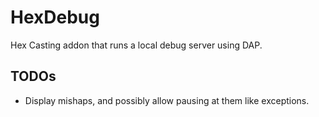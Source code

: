 # HexDebug

Hex Casting addon that runs a local debug server using DAP.

## TODOs

* Display mishaps, and possibly allow pausing at them like exceptions.
